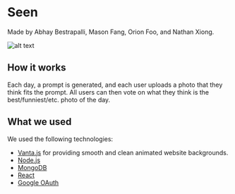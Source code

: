 # Seen

Made by Abhay Bestrapalli, Mason Fang, Orion Foo, and Nathan Xiong.

![alt text](https://media.discordapp.net/attachments/975839431468650589/1152843721168134285/image.png?width=1846&height=906)

## How it works

Each day, a prompt is generated, and each user uploads a photo that they think fits the prompt. All users can then vote on what they think is the best/funniest/etc. photo of the day.

## What we used

We used the following technologies:
* [Vanta.js](https://www.vantajs.com/) for providing smooth and clean animated website backgrounds. 
* [Node.js](https://nodejs.org/en) 
* [MongoDB](https://www.mongodb.com/)
* [React](https://react.dev/)
* [Google OAuth](https://developers.google.com/identity/protocols/oauth2)
